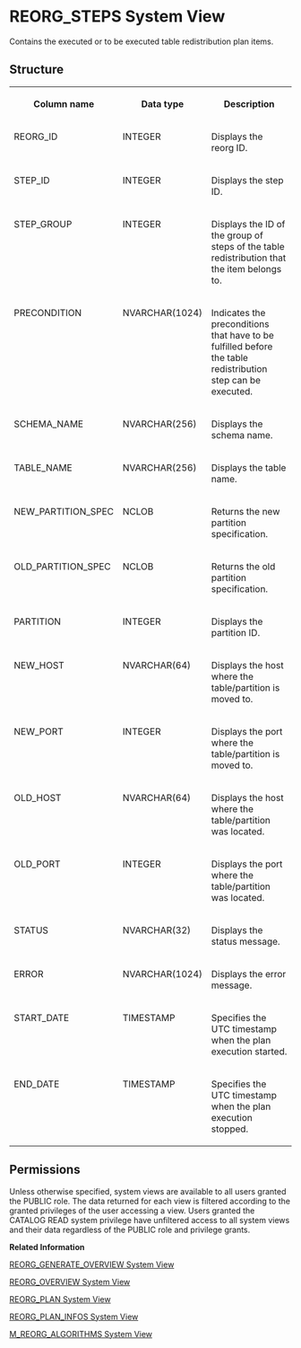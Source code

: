 <!-- loio20cd6dd3751910149301cfd0bce9c079 -->

# REORG\_STEPS System View

Contains the executed or to be executed table redistribution plan items.



<a name="loio20cd6dd3751910149301cfd0bce9c079___r_e_o_r_g__s_t_e_p_s_1struct_REORG_STEPS"/>

## Structure


<table>
<tr>
<th valign="top">

Column name

</th>
<th valign="top">

Data type

</th>
<th valign="top">

Description

</th>
</tr>
<tr>
<td valign="top">

REORG\_ID

</td>
<td valign="top">

INTEGER

</td>
<td valign="top">

Displays the reorg ID.

</td>
</tr>
<tr>
<td valign="top">

STEP\_ID

</td>
<td valign="top">

INTEGER

</td>
<td valign="top">

Displays the step ID.

</td>
</tr>
<tr>
<td valign="top">

STEP\_GROUP

</td>
<td valign="top">

INTEGER

</td>
<td valign="top">

Displays the ID of the group of steps of the table redistribution that the item belongs to.

</td>
</tr>
<tr>
<td valign="top">

PRECONDITION

</td>
<td valign="top">

NVARCHAR\(1024\)

</td>
<td valign="top">

Indicates the preconditions that have to be fulfilled before the table redistribution step can be executed.

</td>
</tr>
<tr>
<td valign="top">

SCHEMA\_NAME

</td>
<td valign="top">

NVARCHAR\(256\)

</td>
<td valign="top">

Displays the schema name.

</td>
</tr>
<tr>
<td valign="top">

TABLE\_NAME

</td>
<td valign="top">

NVARCHAR\(256\)

</td>
<td valign="top">

Displays the table name.

</td>
</tr>
<tr>
<td valign="top">

NEW\_PARTITION\_SPEC

</td>
<td valign="top">

NCLOB

</td>
<td valign="top">

Returns the new partition specification.

</td>
</tr>
<tr>
<td valign="top">

OLD\_PARTITION\_SPEC

</td>
<td valign="top">

NCLOB

</td>
<td valign="top">

Returns the old partition specification.

</td>
</tr>
<tr>
<td valign="top">

PARTITION

</td>
<td valign="top">

INTEGER

</td>
<td valign="top">

Displays the partition ID.

</td>
</tr>
<tr>
<td valign="top">

NEW\_HOST

</td>
<td valign="top">

NVARCHAR\(64\)

</td>
<td valign="top">

Displays the host where the table/partition is moved to.

</td>
</tr>
<tr>
<td valign="top">

NEW\_PORT

</td>
<td valign="top">

INTEGER

</td>
<td valign="top">

Displays the port where the table/partition is moved to.

</td>
</tr>
<tr>
<td valign="top">

OLD\_HOST

</td>
<td valign="top">

NVARCHAR\(64\)

</td>
<td valign="top">

Displays the host where the table/partition was located.

</td>
</tr>
<tr>
<td valign="top">

OLD\_PORT

</td>
<td valign="top">

INTEGER

</td>
<td valign="top">

Displays the port where the table/partition was located.

</td>
</tr>
<tr>
<td valign="top">

STATUS

</td>
<td valign="top">

NVARCHAR\(32\)

</td>
<td valign="top">

Displays the status message.

</td>
</tr>
<tr>
<td valign="top">

ERROR

</td>
<td valign="top">

NVARCHAR\(1024\)

</td>
<td valign="top">

Displays the error message.

</td>
</tr>
<tr>
<td valign="top">

START\_DATE

</td>
<td valign="top">

TIMESTAMP

</td>
<td valign="top">

Specifies the UTC timestamp when the plan execution started.

</td>
</tr>
<tr>
<td valign="top">

END\_DATE

</td>
<td valign="top">

TIMESTAMP

</td>
<td valign="top">

Specifies the UTC timestamp when the plan execution stopped.

</td>
</tr>
</table>



<a name="loio20cd6dd3751910149301cfd0bce9c079__section_kkf_31p_dzb"/>

## Permissions

Unless otherwise specified, system views are available to all users granted the PUBLIC role. The data returned for each view is filtered according to the granted privileges of the user accessing a view. Users granted the CATALOG READ system privilege have unfiltered access to all system views and their data regardless of the PUBLIC role and privilege grants.

**Related Information**  


[REORG\_GENERATE\_OVERVIEW System View](reorg-generate-overview-system-view-176f257.md "Tracks automated and administrator calls to the REORG_GENERATE procedure.")

[REORG\_OVERVIEW System View](reorg-overview-system-view-20ccfa2.md "Provides an overview of landscape redistributions.")

[REORG\_PLAN System View](reorg-plan-system-view-20cd4f1.md "Provides current plan information for landscape reorganization.")

[REORG\_PLAN\_INFOS System View](reorg-plan-infos-system-view-20cd27f.md "Provides additional information about the current landscape reorganization plan.")

[M\_REORG\_ALGORITHMS System View](../022-Monitoring-Views/m-reorg-algorithms-system-view-20b9ec5.md "Provides information about landscape redistribution algorithms.")

